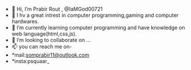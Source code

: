 - 👋 Hi, I’m Prabir Rout , @IaMGod00721
- 👀 I hv a great intrest in computer programming,gaming and computer hardwares.
- 🌱 I’m currently learning computer programming and have knowledge on web language(html,css,js). 
- 💞️ I’m looking to collaborate on ...
- 📫 you can reach me on-
- *mail:somprabir11@outlook.com
- *insta:psquaar_


<!---
IaMGod00721/IaMGod00721 is a ✨ special ✨ repository because its `README.md` (this file) appears on your GitHub profile.
You can click the Preview link to take a look at your changes.
--->
